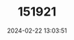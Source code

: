 ---
title: "151921"
category: "Copiapoa echinoides"
draft: false
date: 2024-02-22 13:03:51
languages:
  Spanish; Castilian: ["Duro"]
---